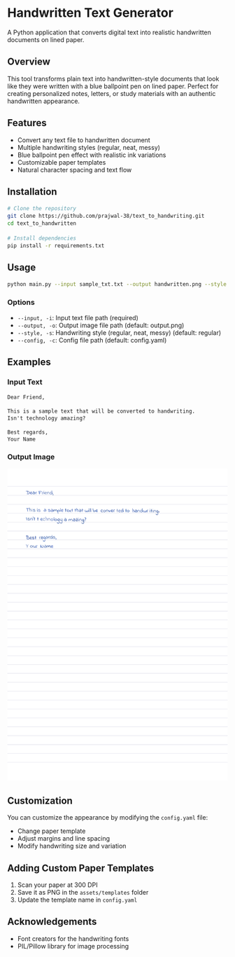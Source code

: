 # Handwritten Text Generator

A Python application that converts digital text into realistic handwritten documents on lined paper.

## Overview

This tool transforms plain text into handwritten-style documents that look like they were written with a blue ballpoint pen on lined paper. Perfect for creating personalized notes, letters, or study materials with an authentic handwritten appearance.

## Features

- Convert any text file to handwritten document
- Multiple handwriting styles (regular, neat, messy)
- Blue ballpoint pen effect with realistic ink variations
- Customizable paper templates
- Natural character spacing and text flow

## Installation

```bash
# Clone the repository
git clone https://github.com/prajwal-38/text_to_handwriting.git
cd text_to_handwritten

# Install dependencies
pip install -r requirements.txt
```

## Usage

```bash
python main.py --input sample_txt.txt --output handwritten.png --style regular
```

### Options

- `--input, -i`: Input text file path (required)
- `--output, -o`: Output image file path (default: output.png)
- `--style, -s`: Handwriting style (regular, neat, messy) (default: regular)
- `--config, -c`: Config file path (default: config.yaml)

## Examples

### Input Text
```
Dear Friend,

This is a sample text that will be converted to handwriting.
Isn't technology amazing?

Best regards,
Your Name
```

### Output Image
![Sample Output](output0.png)

## Customization

You can customize the appearance by modifying the `config.yaml` file:
- Change paper template
- Adjust margins and line spacing
- Modify handwriting size and variation

## Adding Custom Paper Templates

1. Scan your paper at 300 DPI
2. Save it as PNG in the `assets/templates` folder
3. Update the template name in `config.yaml`


## Acknowledgements

- Font creators for the handwriting fonts
- PIL/Pillow library for image processing
